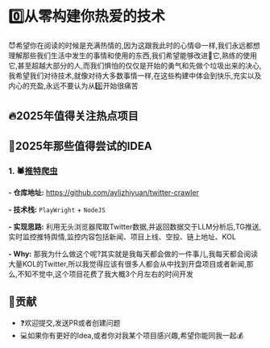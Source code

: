 # 0️⃣从零构建你热爱的技术

😈希望你在阅读的时候是充满热情的,因为这跟我此时的心情😄一样,我们永远都想理解那些我们生活中发生的事情和使用的东西,我们希望能够改进🔨它,熟练的使用它,甚至超越大部分的人,而我们惧怕的仅仅是开始的勇气和先做个垃圾出来的决心,我希望我们对待技术,就像对待大多数事情一样,在这些构建中体会到快乐,充实以及内心的充盈,永远不要认为从0️⃣开始很痛苦

## 🔥2025年值得关注热点项目


## 🚀2025年那些值得尝试的IDEA

### 1. 🕷[推特爬虫](https://github.com/aylizhiyuan/twitter-crawler)

**- 仓库地址:** https://github.com/aylizhiyuan/twitter-crawler

**- 技术栈:** `PlayWright` + `NodeJS`

**- 实现思路:** 利用无头浏览器爬取Twitter数据,并返回数据交于LLM分析后,TG推送,实时监控推特舆情,监控内容包括新闻、项目上线、空投、链上地址、KOL

**- Why:** 那我为什么做这个呢?其实就是我每天都会做的一件事儿,我每天都会阅读大量KOL的Twitter,所以我觉得应该有很多人都会从中找到开盘项目或者新闻,那么,不知不觉中,这个项目花费了我大概3个月左右的时间开发

## 💐贡献

- ❓欢迎提交,发送PR或者创建问题
- 💻如果你有更好的Idea,或者你对我某个项目感兴趣,希望你能同我一起💰










